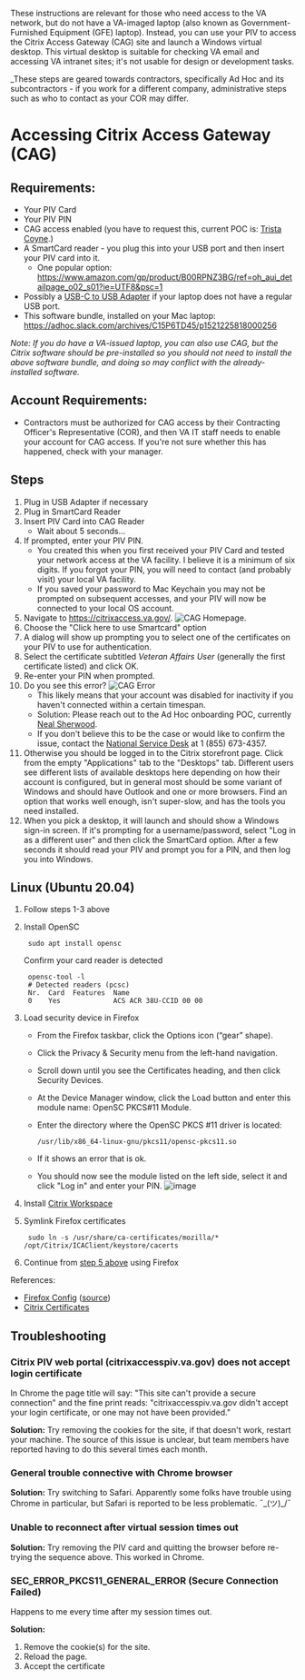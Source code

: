 These instructions are relevant for those who need access to the VA network, but do not have a VA-imaged laptop (also known as Government-Furnished Equipment (GFE) laptop). Instead, you can use your PIV to access the Citrix Access Gateway (CAG) site and launch a Windows virtual desktop. This virtual desktop is suitable for checking VA email and accessing VA intranet sites; it's not usable for design or development tasks. 

_These steps are geared towards contractors, specifically Ad Hoc and its subcontractors - if you work for a different company, administrative steps such as who to contact as your COR may differ.

# Accessing Citrix Access Gateway (CAG)

## Requirements:
- Your PIV Card
- Your PIV PIN
- CAG access enabled (you have to request this, current POC is: [Trista Coyne](mailto:trista@adhocteam.us).)
- A SmartCard reader - you plug this into your USB port and then insert your PIV card into it.
  - One popular option: https://www.amazon.com/gp/product/B00RPNZ3BG/ref=oh_aui_detailpage_o02_s01?ie=UTF8&psc=1
- Possibly a [USB-C to USB Adapter](https://www.amazon.com/gp/product/B07D6JPLNQ/ref=oh_aui_detailpage_o00_s00?ie=UTF8&psc=1) if your laptop does not have a regular USB port.
- This software bundle, installed on your Mac laptop: https://adhoc.slack.com/archives/C15P6TD45/p1521225818000256

_Note: If you do have a VA-issued laptop, you can also use CAG, but the Citrix software should be pre-installed so you should not need to install the above software bundle, and doing so may conflict with the already-installed software._

## Account Requirements:
- Contractors must be authorized for CAG access by their Contracting Officer's Representative (COR), and then VA IT staff needs to enable your account for CAG access. If you're not sure whether this has happened, check with your manager. 

## Steps

1. Plug in USB Adapter if necessary
2. Plug in SmartCard Reader
3. Insert PIV Card into CAG Reader
    - Wait about 5 seconds...
4. If prompted, enter your PIV PIN.
    - You created this when you first received your PIV Card and tested your network access at the VA facility. I believe it is a minimum of six digits. If you forgot your PIN, you will need to contact (and probably visit) your local VA facility.
    - If you saved your password to Mac Keychain you may not be prompted on subsequent accesses, and your PIV will now be connected to your local OS account.
5. Navigate to https://citrixaccess.va.gov/.
![CAG Homepage](./images/cag-homepage.png).
6. Choose the "Click here to use Smartcard" option
7. A dialog will show up prompting you to select one of the certificates on your PIV to use for authentication.
8. Select the certificate subtitled *Veteran Affairs User* (generally the first certificate listed) and click OK.
9. Re-enter your PIN when prompted.
10. Do you see this error?
![CAG Error](./images/cag-error.png)
    - This likely means that your account was disabled for inactivity if you haven't connected within a certain timespan.
    - Solution: Please reach out to the Ad Hoc onboarding POC, currently [Neal Sherwood](mailto:neal@adhocteam.us).
    - If you don't believe this to be the case or would like to confirm the issue, contact the [National Service Desk](‭tel:18556734357‬) at ‭1 (855) 673-4357‬.
11. Otherwise you should be logged in to the Citrix storefront page. Click from the empty "Applications" tab to the "Desktops" tab. Different users see different lists of available desktops here depending on how their account is configured, but in general most should be some variant of Windows and should have Outlook and one or more browsers. Find an option that works well enough, isn't super-slow, and has the tools you need installed.
12. When you pick a desktop, it will launch and should show a Windows sign-in screen. If it's prompting for a username/password, select "Log in as a different user" and then click the SmartCard option. After a few seconds it should read your PIV and prompt you for a PIN, and then log you into Windows.

## Linux (Ubuntu 20.04)

1. Follow steps 1-3 above

1. Install OpenSC

        sudo apt install opensc
        
    Confirm your card reader is detected

        opensc-tool -l
        # Detected readers (pcsc)
        Nr.  Card  Features  Name
        0    Yes             ACS ACR 38U-CCID 00 00

1. Load security device in Firefox

    - From the Firefox taskbar, click the Options icon (“gear” shape).
    - Click the Privacy & Security menu from the left-hand navigation.
    - Scroll down until you see the Certificates heading, and then click Security Devices.
    - At the Device Manager window, click the Load button and enter this module name: OpenSC PKCS#11 Module.
    - Enter the directory where the OpenSC PKCS #11 driver is located:

          /usr/lib/x86_64-linux-gnu/pkcs11/opensc-pkcs11.so
    - If it shows an error that is ok.
    - You should now see the module listed on the left side, select it and click "Log in" and enter your PIN.
     ![image](https://user-images.githubusercontent.com/63597655/120368808-841eb580-c2e0-11eb-97ce-c7f6570579eb.png)


1. Install [Citrix Workspace](https://www.citrix.com/downloads/workspace-app/linux/workspace-app-for-linux-latest.html)

1. Symlink Firefox certificates

        sudo ln -s /usr/share/ca-certificates/mozilla/* /opt/Citrix/ICAClient/keystore/cacerts

1. Continue from [step 5 above](https://github.com/department-of-veterans-affairs/va.gov-team/blob/master/platform/working-with-vsp/orientation/accessing-va-network-without-va-laptop.md#steps) using Firefox

References:
- [Firefox Config](https://piv.idmanagement.gov/engineering/firefox/) ([source](https://github.com/GSA/piv-guides/blob/staging/_engineering/01_firefox.md))
- [Citrix Certificates](https://askubuntu.com/questions/302188/certificate-error-when-using-citrix-receiver)

## Troubleshooting

### Citrix PIV web portal (citrixaccesspiv.va.gov) does not accept login certificate
In Chrome the page title will say: "This site can't provide a secure connection" and the fine print reads: "citrixaccesspiv.va.gov didn't accept your login certificate, or one may not have been provided."

**Solution:** Try removing the cookies for the site, if that doesn't work, restart your machine. The source of this issue is unclear, but team members have reported having to do this several times each month.

### General trouble connective with Chrome browser

**Solution:** Try switching to Safari. Apparently some folks have trouble using Chrome in particular, but Safari is reported to be less problematic. ¯\_(ツ)_/¯

### Unable to reconnect after virtual session times out

**Solution:** Try removing the PIV card and quitting the browser before re-trying the sequence above. This worked in Chrome.

### SEC_ERROR_PKCS11_GENERAL_ERROR (Secure Connection Failed)
Happens to me every time after my session times out.

**Solution:** 
1. Remove the cookie(s) for the site.
1. Reload the page. 
1. Accept the certificate


